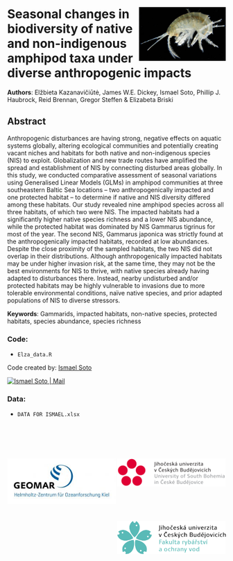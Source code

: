 <img align="right" src="Icons/Gammarus_roeselii.jpg" width="200" style="margin-top: 40px">

# Seasonal changes in biodiversity of native and non-indigenous amphipod taxa under diverse anthropogenic impacts

<strong>Authors</strong>:
Elžbieta Kazanavičiūtė, James W.E. Dickey, Ismael Soto, Phillip J. Haubrock, Reid Brennan, Gregor Steffen & Elizabeta Briski

## Abstract
Anthropogenic disturbances are having strong, negative effects on aquatic systems globally, altering ecological communities and potentially creating vacant niches and habitats for both native and non-indigenous species (NIS) to exploit. Globalization and new trade routes have amplified the spread and establishment of NIS by connecting disturbed areas globally. In this study, we conducted comparative assessment of seasonal variations using Generalised Linear Models (GLMs) in amphipod communities at three southeastern Baltic Sea locations – two anthropogenically impacted and one protected habitat – to determine if native and NIS diversity differed among these habitats. Our study revealed nine amphipod species across all three habitats, of which two were NIS. The impacted habitats had a significantly higher native species richness and a lower NIS abundance, while the protected habitat was dominated by NIS Gammarus tigrinus for most of the year. The second NIS, Gammarus japonica was strictly found at the anthropogenically impacted habitats, recorded at low abundances. Despite the close proximity of the sampled habitats, the two NIS did not overlap in their distributions. Although anthropogenically impacted habitats may be under higher invasion risk, at the same time, they may not be the best environments for NIS to thrive, with native species already having adapted to disturbances there.  Instead, nearby undisturbed and/or protected habitats may be highly vulnerable to invasions due to more tolerable environmental conditions, naïve native species, and prior adapted populations of NIS to diverse stressors.

**Keywords**: Gammarids, impacted habitats, non-native species, protected habitats, species  abundance, species richness 

### Code:
- <code>Elza_data.R</code>

Code created by: <a href="https://www.researchgate.net/profile/Ismael-Soto-4">Ismael Soto</a><be>

[mail]: mailto:isma-sa@hotmail.com
[<img target="_blank" alt="Ismael Soto | Mail" width="90px" height="30" src="https://img.shields.io/badge/Gmail-D14836?style=for-the-badge&logo=gmail&logoColor=white" />][mail] 


### Data:
- <code>DATA FOR ISMAEL.xlsx</code>

<img align="left" src="Icons/geomar_logo.jpg" width="250" style="margin-top: 80px">
<img align="right" src="Icons/Logo_(with_name)_of_University_of_South_Bohemia.svg.png" width="250" style="margin-top: 80px">                                                                                    
<img align="right" src="Icons/descarga.png" width="250" style="margin-top: 80px">

